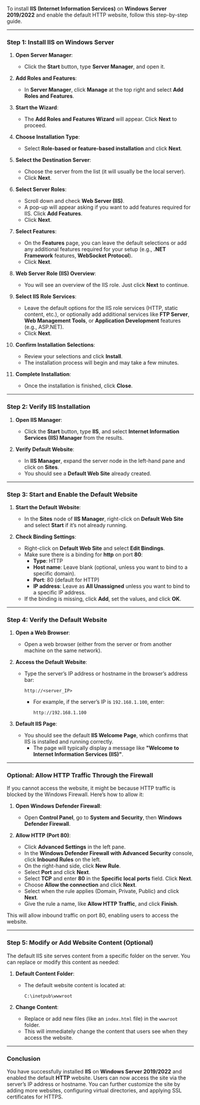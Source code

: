 To install **IIS (Internet Information Services)** on **Windows Server 2019/2022** and enable the default HTTP website, follow this step-by-step guide.

---

### **Step 1: Install IIS on Windows Server**

1. **Open Server Manager**:
   - Click the **Start** button, type **Server Manager**, and open it.

2. **Add Roles and Features**:
   - In **Server Manager**, click **Manage** at the top right and select **Add Roles and Features**.

3. **Start the Wizard**:
   - The **Add Roles and Features Wizard** will appear. Click **Next** to proceed.

4. **Choose Installation Type**:
   - Select **Role-based or feature-based installation** and click **Next**.

5. **Select the Destination Server**:
   - Choose the server from the list (it will usually be the local server).
   - Click **Next**.

6. **Select Server Roles**:
   - Scroll down and check **Web Server (IIS)**.
   - A pop-up will appear asking if you want to add features required for IIS. Click **Add Features**.
   - Click **Next**.

7. **Select Features**:
   - On the **Features** page, you can leave the default selections or add any additional features required for your setup (e.g., **.NET Framework** features, **WebSocket Protocol**).
   - Click **Next**.

8. **Web Server Role (IIS) Overview**:
   - You will see an overview of the IIS role. Just click **Next** to continue.

9. **Select IIS Role Services**:
   - Leave the default options for the IIS role services (HTTP, static content, etc.), or optionally add additional services like **FTP Server**, **Web Management Tools**, or **Application Development** features (e.g., ASP.NET).
   - Click **Next**.

10. **Confirm Installation Selections**:
    - Review your selections and click **Install**.
    - The installation process will begin and may take a few minutes.

11. **Complete Installation**:
    - Once the installation is finished, click **Close**.

---

### **Step 2: Verify IIS Installation**

1. **Open IIS Manager**:
   - Click the **Start** button, type **IIS**, and select **Internet Information Services (IIS) Manager** from the results.
   
2. **Verify Default Website**:
   - In **IIS Manager**, expand the server node in the left-hand pane and click on **Sites**.
   - You should see a **Default Web Site** already created.

---

### **Step 3: Start and Enable the Default Website**

1. **Start the Default Website**:
   - In the **Sites** node of **IIS Manager**, right-click on **Default Web Site** and select **Start** if it’s not already running.

2. **Check Binding Settings**:
   - Right-click on **Default Web Site** and select **Edit Bindings**.
   - Make sure there is a binding for **http** on port **80**:
     - **Type**: HTTP
     - **Host name**: Leave blank (optional, unless you want to bind to a specific domain).
     - **Port**: 80 (default for HTTP)
     - **IP address**: Leave as **All Unassigned** unless you want to bind to a specific IP address.
   - If the binding is missing, click **Add**, set the values, and click **OK**.

---

### **Step 4: Verify the Default Website**

1. **Open a Web Browser**:
   - Open a web browser (either from the server or from another machine on the same network).
   
2. **Access the Default Website**:
   - Type the server’s IP address or hostname in the browser’s address bar:
     ``` 
     http://<server_IP>
     ```
     - For example, if the server’s IP is `192.168.1.100`, enter:
       ```
       http://192.168.1.100
       ```

3. **Default IIS Page**:
   - You should see the default **IIS Welcome Page**, which confirms that IIS is installed and running correctly.
     - The page will typically display a message like **"Welcome to Internet Information Services (IIS)"**.

---

### **Optional: Allow HTTP Traffic Through the Firewall**

If you cannot access the website, it might be because HTTP traffic is blocked by the Windows Firewall. Here’s how to allow it:

1. **Open Windows Defender Firewall**:
   - Open **Control Panel**, go to **System and Security**, then **Windows Defender Firewall**.

2. **Allow HTTP (Port 80)**:
   - Click **Advanced Settings** in the left pane.
   - In the **Windows Defender Firewall with Advanced Security** console, click **Inbound Rules** on the left.
   - On the right-hand side, click **New Rule**.
   - Select **Port** and click **Next**.
   - Select **TCP** and enter **80** in the **Specific local ports** field. Click **Next**.
   - Choose **Allow the connection** and click **Next**.
   - Select when the rule applies (Domain, Private, Public) and click **Next**.
   - Give the rule a name, like **Allow HTTP Traffic**, and click **Finish**.

This will allow inbound traffic on port 80, enabling users to access the website.

---

### **Step 5: Modify or Add Website Content (Optional)**

The default IIS site serves content from a specific folder on the server. You can replace or modify this content as needed:

1. **Default Content Folder**:
   - The default website content is located at:
     ```
     C:\inetpub\wwwroot
     ```

2. **Change Content**:
   - Replace or add new files (like an `index.html` file) in the `wwwroot` folder.
   - This will immediately change the content that users see when they access the website.

---

### **Conclusion**

You have successfully installed **IIS** on **Windows Server 2019/2022** and enabled the default **HTTP** website. Users can now access the site via the server’s IP address or hostname. You can further customize the site by adding more websites, configuring virtual directories, and applying SSL certificates for HTTPS.